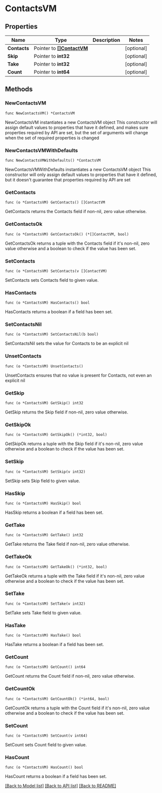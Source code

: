 # ContactsVM

## Properties

Name | Type | Description | Notes
------------ | ------------- | ------------- | -------------
**Contacts** | Pointer to [**[]ContactVM**](ContactVM.md) |  | [optional] 
**Skip** | Pointer to **int32** |  | [optional] 
**Take** | Pointer to **int32** |  | [optional] 
**Count** | Pointer to **int64** |  | [optional] 

## Methods

### NewContactsVM

`func NewContactsVM() *ContactsVM`

NewContactsVM instantiates a new ContactsVM object
This constructor will assign default values to properties that have it defined,
and makes sure properties required by API are set, but the set of arguments
will change when the set of required properties is changed

### NewContactsVMWithDefaults

`func NewContactsVMWithDefaults() *ContactsVM`

NewContactsVMWithDefaults instantiates a new ContactsVM object
This constructor will only assign default values to properties that have it defined,
but it doesn't guarantee that properties required by API are set

### GetContacts

`func (o *ContactsVM) GetContacts() []ContactVM`

GetContacts returns the Contacts field if non-nil, zero value otherwise.

### GetContactsOk

`func (o *ContactsVM) GetContactsOk() (*[]ContactVM, bool)`

GetContactsOk returns a tuple with the Contacts field if it's non-nil, zero value otherwise
and a boolean to check if the value has been set.

### SetContacts

`func (o *ContactsVM) SetContacts(v []ContactVM)`

SetContacts sets Contacts field to given value.

### HasContacts

`func (o *ContactsVM) HasContacts() bool`

HasContacts returns a boolean if a field has been set.

### SetContactsNil

`func (o *ContactsVM) SetContactsNil(b bool)`

 SetContactsNil sets the value for Contacts to be an explicit nil

### UnsetContacts
`func (o *ContactsVM) UnsetContacts()`

UnsetContacts ensures that no value is present for Contacts, not even an explicit nil
### GetSkip

`func (o *ContactsVM) GetSkip() int32`

GetSkip returns the Skip field if non-nil, zero value otherwise.

### GetSkipOk

`func (o *ContactsVM) GetSkipOk() (*int32, bool)`

GetSkipOk returns a tuple with the Skip field if it's non-nil, zero value otherwise
and a boolean to check if the value has been set.

### SetSkip

`func (o *ContactsVM) SetSkip(v int32)`

SetSkip sets Skip field to given value.

### HasSkip

`func (o *ContactsVM) HasSkip() bool`

HasSkip returns a boolean if a field has been set.

### GetTake

`func (o *ContactsVM) GetTake() int32`

GetTake returns the Take field if non-nil, zero value otherwise.

### GetTakeOk

`func (o *ContactsVM) GetTakeOk() (*int32, bool)`

GetTakeOk returns a tuple with the Take field if it's non-nil, zero value otherwise
and a boolean to check if the value has been set.

### SetTake

`func (o *ContactsVM) SetTake(v int32)`

SetTake sets Take field to given value.

### HasTake

`func (o *ContactsVM) HasTake() bool`

HasTake returns a boolean if a field has been set.

### GetCount

`func (o *ContactsVM) GetCount() int64`

GetCount returns the Count field if non-nil, zero value otherwise.

### GetCountOk

`func (o *ContactsVM) GetCountOk() (*int64, bool)`

GetCountOk returns a tuple with the Count field if it's non-nil, zero value otherwise
and a boolean to check if the value has been set.

### SetCount

`func (o *ContactsVM) SetCount(v int64)`

SetCount sets Count field to given value.

### HasCount

`func (o *ContactsVM) HasCount() bool`

HasCount returns a boolean if a field has been set.


[[Back to Model list]](../README.md#documentation-for-models) [[Back to API list]](../README.md#documentation-for-api-endpoints) [[Back to README]](../README.md)


